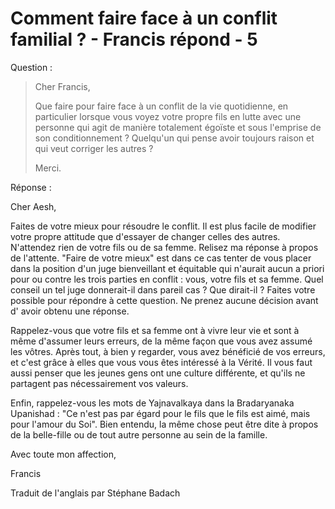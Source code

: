 # Comment faire face à un conflit familial ? - Francis répond - 5

Question :

>Cher Francis,
>
>Que faire pour faire face à un conflit de la vie quotidienne, en particulier lorsque vous voyez votre propre fils en lutte avec une personne qui agit de manière totalement égoïste et sous l'emprise de son conditionnement ? Quelqu'un qui pense avoir toujours raison et qui veut corriger les autres ?
>
>Merci.

Réponse : 

Cher Aesh,

Faites de votre mieux pour résoudre le conflit. Il est plus facile de modifier votre propre attitude que d'essayer de changer celles des autres. N'attendez rien de votre fils ou de sa femme. Relisez ma réponse à propos de l'attente. "Faire de votre mieux" est dans ce cas tenter de vous placer dans la position d'un juge bienveillant et équitable qui n'aurait aucun a priori pour ou contre les trois parties en conflit : vous, votre fils et sa femme. Quel conseil un tel juge donnerait-il dans pareil cas ? Que dirait-il ? Faites votre possible pour répondre à cette question. Ne prenez aucune décision avant d' avoir obtenu une réponse. 

Rappelez-vous que votre fils et sa femme ont à vivre leur vie et sont à même d'assumer leurs erreurs, de la même façon que vous avez assumé les vôtres. Après tout, à bien y regarder, vous avez bénéficié de vos erreurs, et c'est grâce à elles que vous vous êtes intéressé à la Vérité. Il vous faut aussi penser que les jeunes gens ont une culture différente, et qu'ils ne partagent pas nécessairement vos valeurs. 

Enfin, rappelez-vous les mots de Yajnavalkaya dans la Bradaryanaka Upanishad : "Ce n'est pas par égard pour le fils que le fils est aimé, mais pour l'amour du Soi". Bien entendu, la même chose peut être dite à propos de la belle-fille ou de tout autre personne au sein de la famille. 

Avec toute mon affection, 

Francis

Traduit de l'anglais par Stéphane Badach

